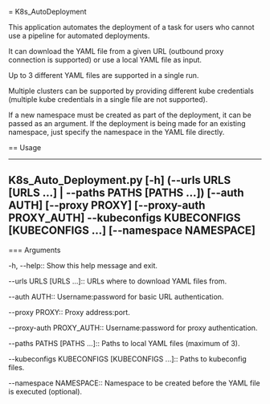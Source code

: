 = K8s_AutoDeployment

This application automates the deployment of a task for users who cannot use a pipeline for automated deployments.

It can download the YAML file from a given URL (outbound proxy connection is supported) or use a local YAML file as input.

Up to 3 different YAML files are supported in a single run.

Multiple clusters can be supported by providing different kube credentials (multiple kube credentials in a single file are not supported).

If a new namespace must be created as part of the deployment, it can be passed as an argument. If the deployment is being made for an existing namespace, just specify the namespace in the YAML file directly.

== Usage

----
K8s_Auto_Deployment.py [-h] (--urls URLS [URLS ...] | --paths PATHS [PATHS ...]) [--auth AUTH] [--proxy PROXY] [--proxy-auth PROXY_AUTH]
                              --kubeconfigs KUBECONFIGS [KUBECONFIGS ...] [--namespace NAMESPACE]
----

=== Arguments

-h, --help::
  Show this help message and exit.

--urls URLS [URLS ...]::
  URLs where to download YAML files from.

--auth AUTH::
  Username:password for basic URL authentication.

--proxy PROXY::
  Proxy address:port.

--proxy-auth PROXY_AUTH::
  Username:password for proxy authentication.

--paths PATHS [PATHS ...]::
  Paths to local YAML files (maximum of 3).

--kubeconfigs KUBECONFIGS [KUBECONFIGS ...]::
  Paths to kubeconfig files.

--namespace NAMESPACE::
  Namespace to be created before the YAML file is executed (optional).

